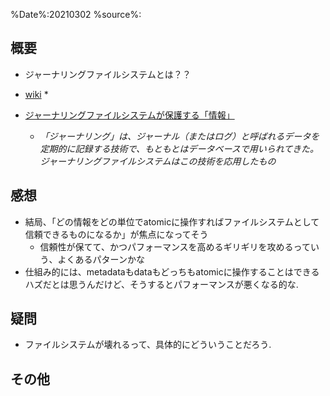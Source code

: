 %Date%:20210302
%source%:

## 概要
* ジャーナリングファイルシステムとは？？

* [wiki](https://ja.wikipedia.org/wiki/%E3%82%B8%E3%83%A3%E3%83%BC%E3%83%8A%E3%83%AA%E3%83%B3%E3%82%B0%E3%83%95%E3%82%A1%E3%82%A4%E3%83%AB%E3%82%B7%E3%82%B9%E3%83%86%E3%83%A0)
  * 

* [ジャーナリングファイルシステムが保護する「情報」](https://atmarkit.itmedia.co.jp/ait/articles/0307/29/news002.html)
  * *「ジャーナリング」は、ジャーナル（またはログ）と呼ばれるデータを定期的に記録する技術で、もともとはデータベースで用いられてきた。ジャーナリングファイルシステムはこの技術を応用したもの*
## 感想
* 結局、「どの情報をどの単位でatomicに操作すればファイルシステムとして信頼できるものになるか」が焦点になってそう
  * 信頼性が保てて、かつパフォーマンスを高めるギリギリを攻めるっていう、よくあるパターンかな
* 仕組み的には、metadataもdataもどっちもatomicに操作することはできるハズだとは思うんだけど、そうするとパフォーマンスが悪くなる的な.



## 疑問
* ファイルシステムが壊れるって、具体的にどういうことだろう.

## その他
